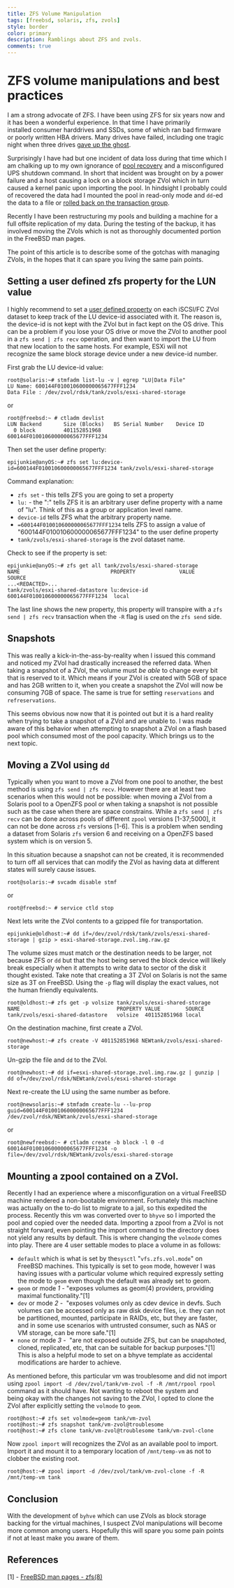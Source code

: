 ```yaml
---
title: ZFS Volume Manipulation
tags: [freebsd, solaris, zfs, zvols]
style: border
color: primary
description: Ramblings about ZFS and zvols.
comments: true
---
```


ZFS volume manipulations and best practices
==========================

I am a strong advocate of ZFS. I have been using ZFS for six years now and it has been a wonderful experience. In that time I have primarily installed consumer harddrives and SSDs, some of which ran bad firmware or poorly written HBA drivers. Many drives have failed, including one tragic night when three drives [gave up the ghost](https://www.google.com/search?q=give+up+the+ghost+idiom).

Surprisingly I have had but one incident of data loss during that time which I am chalking up to my own ignorance of [pool recovery](https://docs.oracle.com/cd/E53394_01/html/E54801/gavwg.html) and a misconfigured UPS shutdown command. In short that incident was brought on by a power failure and a host causing a lock on a block storage ZVol which in turn caused a kernel panic upon importing the pool. In hindsight I probably could of recovered the data had I mounted the pool in read-only mode and `dd`-ed the data to a file or [rolled back on the transaction group](https://www.reddit.com/r/zfs/comments/478wwd/lost_power_during_a_zfs_receive_and_now_cant/).

Recently I have been restructuring my pools and building a machine for a full offsite replication of my data. During the testing of the backup, it has involved moving the ZVols which is not as thoroughly documented portion in the FreeBSD man pages.

The point of this article is to describe some of the gotchas with managing ZVols, in the hopes that it can spare you living the same pain points.

Setting a user defined zfs property for the LUN value
-----
I highly recommend to set a [user defined property](https://docs.oracle.com/cd/E19120-01/open.solaris/817-2271/gdrcw/index.html) on each iSCSI/FC ZVol dataset to keep track of the LU device-id associated with it. The reason is, the device-id is not kept with the ZVol but in fact kept on the OS drive. This can be a problem if you lose your OS drive or move the ZVol to another pool in a `zfs send | zfs recv` operation, and then want to import the LU from that new location to the same hosts. For example, ESXi will not recognize the same block storage device under a new device-id number.

First grab the LU device-id value:

```
root@solaris:~# stmfadm list-lu -v | egrep "LU|Data File"
LU Name: 600144F010010600000065677FFF1234
Data File : /dev/zvol/rdsk/tank/zvols/esxi-shared-storage
```

or

```
root@freebsd:~ # ctladm devlist
LUN Backend       Size (Blocks)   BS Serial Number    Device ID       
  0 block         401152851968                        600144F010010600000065677FFF1234
```

Then set the user define property:

```
epijunkie@anyOS:~# zfs set lu:device-id=600144F010010600000065677FFF1234 tank/zvols/esxi-shared-storage
```

Command explanation:

*   `zfs set` - this tells ZFS you are going to set a property
*   `lu:` - the ":" tells ZFS it is an arbitrary user define property with a name of "lu". Think of this as a group or application level name.
*   `device-id` tells ZFS what the arbitrary property name.
*   `=600144F010010600000065677FFF1234` tells ZFS to assign a value of "600144F010010600000065677FFF1234" to the user define property
*   `tank/zvols/esxi-shared-storage` is the zvol dataset name.

Check to see if the property is set:

```
epijunkie@anyOS:~# zfs get all tank/zvols/esxi-shared-storage
NAME                             PROPERTY              VALUE                             SOURCE
...<REDACTED>...
tank/zvols/esxi-shared-datastore lu:device-id          600144F010010600000065677FFF1234  local
```

The last line shows the new property, this property will transpire with a `zfs send | zfs recv` transaction when the `-R` flag is used on the `zfs send` side.

Snapshots
----
This was really a kick-in-the-ass-by-reality when I issued this command and noticed my ZVol had drastically increased the referred data. When taking a snapshot of a ZVol, the volume must _be able_ to change every bit that is reserved to it. Which means if your ZVol is created with 5GB of space and has 2GB written to it, when you create a snapshot the ZVol will now be consuming 7GB of space. The same is true for setting `reservations` and `refreservations`.

This seems obvious now now that it is pointed out but it is a hard reality when trying to take a snapshot of a ZVol and are unable to. I was made aware of this behavior when attempting to snapshot a ZVol on a flash based pool which consumed most of the pool capacity. Which brings us to the next topic.

Moving a ZVol using `dd`
----
Typically when you want to move a ZVol from one pool to another, the best method is using `zfs send | zfs recv`. However there are at least two scenarios when this would not be possible: when moving a ZVol from a Solaris pool to a OpenZFS pool or when taking a snapshot is not possible such as the case when there are space constrains. While a `zfs send | zfs recv` can be done across pools of different `zpool` versions [1-37;5000], it can not be done across `zfs` versions [1-6].  This is a problem when sending a dataset from Solaris `zfs` version 6 and receiving on a OpenZFS based system which is on version 5.

In this situation because a snapshot can not be created, it is recommended to turn off all services that can modify the ZVol as having data at different states will surely cause issues.

```
root@solaris:~# svcadm disable stmf
```

or

```
root@freebsd:~ # service ctld stop
```

Next lets write the ZVol contents to a gzipped file for transportation.

```
epijunkie@oldhost:~# dd if=/dev/zvol/rdsk/tank/zvols/esxi-shared-storage | gzip > esxi-shared-storage.zvol.img.raw.gz
```

The volume sizes must match or the destination needs to be larger, not because ZFS or `dd` but that the host being served the block device will likely break especially when it attempts to write data to sector of the disk it thought existed. Take note that creating a 3T ZVol on Solaris is not the same size as 3T on FreeBSD. Using the `-p` flag will display the exact values, not the human friendly equivalents.

```
root@oldhost:~# zfs get -p volsize tank/zvols/esxi-shared-storage
NAME                               PROPERTY VALUE        SOURCE
tank/zvols/esxi-shared-datastore   volsize  401152851968 local
```

On the destination machine, first create a ZVol.

```
root@newhost:~# zfs create -V 401152851968 NEWtank/zvols/esxi-shared-storage
```

Un-gzip the file and `dd` to the ZVol.

```
root@newhost:~# dd if=esxi-shared-storage.zvol.img.raw.gz | gunzip | dd of=/dev/zvol/rdsk/NEWtank/zvols/esxi-shared-storage
```

Next re-create the LU using the same number as before.

```
root@newsolaris:~# stmfadm create-lu --lu-prop guid=600144F010010600000065677FFF1234 /dev/zvol/rdsk/NEWtank/zvols/esxi-shared-storage
```

or

```
root@newfreebsd:~ # ctladm create -b block -l 0 -d 600144F010010600000065677FFF1234 -o file=/dev/zvol/rdsk/NEWtank/zvols/esxi-shared-storage
```

Mounting a zpool contained on a ZVol.
----
Recently I had an experience where a misconfiguration on a virtual FreeBSD machine rendered a non-bootable environment. Fortunately this machine was actually on the to-do list to migrate to a jail, so this expedited the process. Recently this vm was converted over to `bhyve` so I imported the pool and copied over the needed data. Importing a zpool from a ZVol is not straight forward, even pointing the import command to the directory does not yield any results by default. This is where changing the `volmode` comes into play. There are 4 user settable modes to place a volume in as follows:

*   `default` which is what is set by the`sysctl` "`vfs.zfs.vol.mode`" on FreeBSD machines. This typically is set to `geom` mode, however I was having issues with a particular volume which required expressly setting the mode to `geom` even though the default was already set to geom.
*   `geom` or mode _1_ - "exposes volumes as geom(4) providers, providing maximal functionality."[1]
*   `dev` or mode _2_ -  "exposes volumes only as cdev device in devfs. Such volumes can be accessed only as raw disk device files, i.e. they can not be partitioned, mounted, participate in RAIDs, etc, but they are faster, and in some use scenarios with untrusted consumer, such as NAS or VM storage, can be more safe."[1]
*   `none` or mode _3_ -  "are not exposed outside ZFS, but can be snapshoted, cloned, replicated, etc, that can be suitable for backup purposes."[1] This is also a helpful mode to set on a bhyve template as accidental modifications are harder to achieve.

As mentioned before, this particular vm was troublesome and did not import using `zpool import -d /dev/zvol/tank/vm-zvol -f -R /mnt/rpool rpool` command as it should have. Not wanting to reboot the system and being okay with the changes not saving to the ZVol, I opted to clone the ZVol after explicitly setting the `volmode` to `geom`.

```
root@host:~# zfs set volmode=geom tank/vm-zvol
root@host:~# zfs snapshot tank/vm-zvol@troublesome
root@host:~# zfs clone tank/vm-zvol@troublesome tank/vm-zvol-clone
```

Now `zpool import` will recognizes the ZVol as an available pool to import. Import it and mount it to a temporary location of `/mnt/temp-vm` as not to clobber the existing root.
```
root@host:~# zpool import -d /dev/zvol/tank/vm-zvol-clone -f -R /mnt/temp-vm tank
```
Conclusion
----
 With the development of `byhve` which can use ZVols as block storage backing for the virtual machines, I suspect ZVol manipulations will become more common among users. Hopefully this will spare you some pain points if not at least make you aware of them.

 References
 ----
 [1] - [FreeBSD man pages - zfs(8)](https://www.freebsd.org/cgi/man.cgi?zfs(8))
